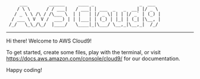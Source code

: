 		 ___        ______     ____ _                 _  ___  
		/ \ \      / / ___|   / ___| | ___  _   _  __| |/ _ \ 
	   / _ \ \ /\ / /\___ \  | |   | |/ _ \| | | |/ _` | (_) |
	  / ___ \ V  V /  ___) | | |___| | (_) | |_| | (_| |\__, |
	 /_/   \_\_/\_/  |____/   \____|_|\___/ \__,_|\__,_|  /_/ 
 ----------------------------------------------------------------- 


Hi there! Welcome to AWS Cloud9!

To get started, create some files, play with the terminal,
or visit https://docs.aws.amazon.com/console/cloud9/ for our documentation.

Happy coding!
